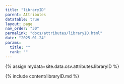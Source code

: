 ```yaml
---
title: "libraryID"
parent: Attributes
datatable: true
layout: page
nav_order: "30"
permalink: "docs/attributes/libraryID.html"
date: "2025-01-24"
params:
  title: ""
  rank: ""
---
```

{% assign mydata=site.data.csv.attributes.libraryID %} 

{% include content/libraryID.md %}
